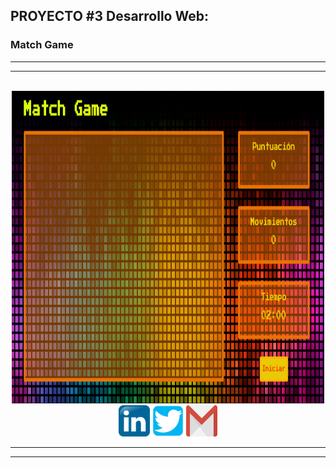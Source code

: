 ## PROYECTO #3 Desarrollo Web:

### Match Game

<hr><hr><br>

<div align="center">
  <img src="img/match.png" width="500" height="500">
</div>

<div align="center">
  <a href="https://co.linkedin.com/in/hugo-celedon"><img src="img/linkedin.png" width="50"></a>
  <a href="https://twitter.com/hugocele"><img src="img/twitter.png" width="50"></a>
  <a href="mailto:hugocele@gmail.com"><img src="img/email.png" width="50" height="50"></a>
</div>

<hr><hr>
